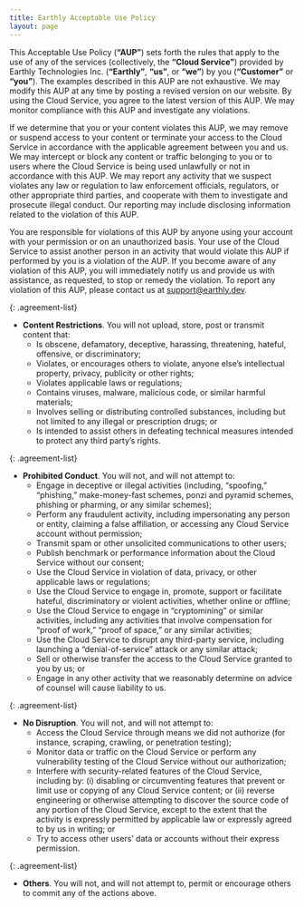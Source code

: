 ```yaml
---
title: Earthly Acceptable Use Policy
layout: page
---
```


<link rel="stylesheet" href="/assets/css/subpage.css">

This Acceptable Use Policy (**“AUP”**) sets forth the rules that apply to the use of any of the services (collectively, the **“Cloud Service”**) provided by Earthly Technologies Inc. (**“Earthly”**, **“us”**, or **“we”**) by you (**“Customer”** or **“you”**). The examples described in this AUP are not exhaustive. We may modify this AUP at any time by posting a revised version on our website. By using the Cloud Service, you agree to the latest version of this AUP. We may monitor compliance with this AUP and investigate any violations.

If we determine that you or your content violates this AUP, we may remove or suspend access to your content or terminate your access to the Cloud Service in accordance with the applicable agreement between you and us. We may intercept or block any content or traffic belonging to you or to users where the Cloud Service is being used unlawfully or not in accordance with this AUP. We may report any activity that we suspect violates any law or regulation to law enforcement officials, regulators, or other appropriate third parties, and cooperate with them to investigate and prosecute illegal conduct. Our reporting may include disclosing information related to the violation of this AUP.

You are responsible for violations of this AUP by anyone using your account with your permission or on an unauthorized basis. Your use of the Cloud Service to assist another person in an activity that would violate this AUP if performed by you is a violation of the AUP. If you become aware of any violation of this AUP, you will immediately notify us and provide us with assistance, as requested, to stop or remedy the violation. To report any violation of this AUP, please contact us at [support@earthly.dev](mailto:support@earthly.dev).

{: .agreement-list}
- **Content Restrictions**. You will not upload, store, post or transmit content that:
    - Is obscene, defamatory, deceptive, harassing, threatening, hateful, offensive, or discriminatory;
    - Violates, or encourages others to violate, anyone else’s intellectual property, privacy, publicity or other rights;
    - Violates applicable laws or regulations;
    - Contains viruses, malware, malicious code, or similar harmful materials;
    - Involves selling or distributing controlled substances, including but not limited to any illegal or prescription drugs; or
    - Is intended to assist others in defeating technical measures intended to protect any third party’s rights.

{: .agreement-list}
- **Prohibited Conduct**. You will not, and will not attempt to:
    - Engage in deceptive or illegal activities (including, “spoofing,” “phishing,” make-money-fast schemes, ponzi and pyramid schemes, phishing or pharming, or any similar schemes); 
    - Perform any fraudulent activity, including impersonating any person or entity, claiming a false affiliation, or accessing any Cloud Service account without permission;
    - Transmit spam or other unsolicited communications to other users; 
    - Publish benchmark or performance information about the Cloud Service without our consent;
    - Use the Cloud Service in violation of data, privacy, or other applicable laws or regulations; 
    - Use the Cloud Service to engage in, promote, support or facilitate hateful, discriminatory or violent activities, whether online or offline;
    - Use the Cloud Service to engage in “cryptomining” or similar activities, including any activities  that involve compensation for “proof of work,” “proof of space,” or any similar activities;
    - Use the Cloud Service to disrupt any third-party service, including launching a “denial-of-service” attack or any similar attack;
    - Sell or otherwise transfer the access to the Cloud Service granted to you by us; or
    - Engage in any other activity that we reasonably determine on advice of counsel will cause liability to us.

{: .agreement-list}
- **No Disruption**. You will not, and will not attempt to:
    - Access the Cloud Service through means we did not authorize (for instance, scraping, crawling, or penetration testing);
    - Monitor data or traffic on the Cloud Service or perform any vulnerability testing of the Cloud Service without our authorization;
    - Interfere with security-related features of the Cloud Service, including by: (i) disabling or circumventing features that prevent or limit use or copying of any Cloud Service content; or (ii) reverse engineering or otherwise attempting to discover the source code of any portion of the Cloud Service, except to the extent that the activity is expressly permitted by applicable law or expressly agreed to by us in writing; or
    - Try to access other users’ data or accounts without their express permission.

{: .agreement-list}
- **Others**. You will not, and will not attempt to, permit or encourage others to commit any of the actions above.
